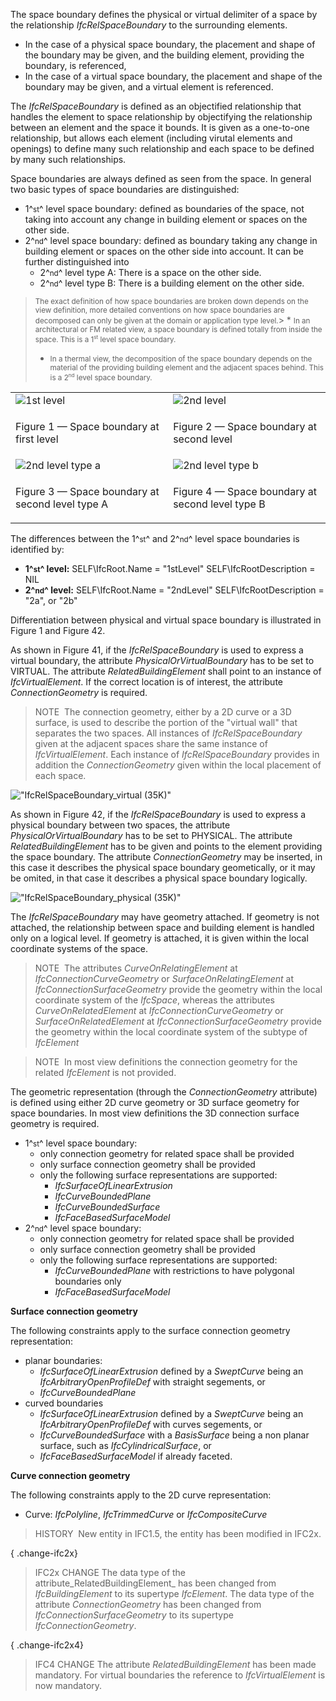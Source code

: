The space boundary defines the physical or virtual delimiter of a space by the relationship _IfcRelSpaceBoundary_ to the surrounding elements.

* In the case of a physical space boundary, the placement and shape of the boundary may be given, and the building element, providing the boundary, is referenced,
* In the case of a virtual space boundary, the placement and shape of the boundary may be given, and a virtual element is referenced.

The _IfcRelSpaceBoundary_ is defined as an objectified relationship that handles the element to space relationship by objectifying the relationship between an element and the space it bounds. It is given as a one-to-one relationship, but allows each element (including virutal elements and openings) to define many such relationship and each space to be defined by many such relationships.

Space boundaries are always defined as seen from the space. In general two basic types of space boundaries are distinguished:

* 1^<small>st</small>^ level space boundary: defined as boundaries of the space, not taking into account any change in building element or spaces on the other side.
* 2^<small>nd</small>^ level space boundary: defined as boundary taking any change in building element or spaces on the other side into account. It can be further distinguished into 
    * 2^<small>nd</small>^ level type A: There is a space on the other side.
    * 2^<small>nd</small>^ level type B: There is a building element on the other side. 

> <small>The exact definition of how space boundaries are broken down depends on the view definition, more detailed conventions on how space boundaries are decomposed can only be given at the domain or application type level.</small>> * <small>In an architectural or FM related view, a space boundary is defined totally from inside the space. This is a 1<sup><small>st</small></sup> level space boundary.</small>
> * <small>In a thermal view, the decomposition of the space boundary depends on the material of the providing building element and the adjacent spaces behind. This is a 2<sup><small>nd</small></sup> level space boundary.</small>

<table summary="space boundary types" border="0">
<tr>
 <td><img src="../../../figures/ifcrelspaceboundary_1stlevel.png" alt="1st level"></td>
 <td><img src="../../../figures/ifcrelspaceboundary_2ndlevel.png" alt="2nd level"></td>
</tr>
<tr>
 <td><p class="figure">Figure 1 &mdash; Space boundary at first level</p></td>
 <td><p class="figure">Figure 2 &mdash; Space boundary at second level</p></td>
</tr>
<tr>
 <td><img src="../../../figures/ifcrelspaceboundary_2ndlevel_typea.png" alt="2nd level type a"></td>
 <td><img src="../../../figures/ifcrelspaceboundary_2ndlevel_typeb.png" alt="2nd level type b"></td>
</tr>
<tr>
 <td><p class="figure">Figure 3 &mdash; Space boundary at second level type A</p></td>
 <td><p class="figure">Figure 4 &mdash; Space boundary at second level type B</p></td>
</tr>
</table>

The differences between the 1^<small>st</small>^ and 2^<small>nd</small>^ level space boundaries is identified by:

* **1^<small>st</small>^ level:**   SELF\IfcRoot.Name = "1stLevel"   SELF\IfcRootDescription = NIL
* **2^<small>nd</small>^ level:**   SELF\IfcRoot.Name = "2ndLevel"   SELF\IfcRootDescription = "2a", or "2b"

Differentiation between physical and virtual space boundary is illustrated in Figure 1 and Figure 42.

As shown in Figure 41, if the _IfcRelSpaceBoundary_ is used to express a virtual boundary, the attribute _PhysicalOrVirtualBoundary_ has to be set to VIRTUAL. The attribute _RelatedBuildingElement_ shall point to an instance of _IfcVirtualElement_. If the correct location is of interest, the attribute _ConnectionGeometry_ is required.

> NOTE&nbsp; The connection geometry, either by a 2D curve or a 3D surface, is used to describe the portion of the "virtual wall" that separates the two spaces. All instances of _IfcRelSpaceBoundary_ given at the adjacent spaces share the same instance of _IfcVirtualElement_. Each instance of _IfcRelSpaceBoundary_ provides in addition the _ConnectionGeometry_ given within the local placement of each space.

!["IfcRelSpaceBoundary_virtual (35K)"](../../../figures/ifcrelspaceboundary_virtual.png "Figure 5 &mdash; Space boundary of virtual element")

As shown in Figure 42, if the _IfcRelSpaceBoundary_ is used to express a physical boundary between two spaces, the attribute _PhysicalOrVirtualBoundary_ has to be set to PHYSICAL. The attribute _RelatedBuildingElement_ has to be given and points to the element providing the space boundary. The attribute _ConnectionGeometry_ may be inserted, in this case it describes the physical space boundary geometically, or it may be omited, in that case it describes a physical space boundary logically.

!["IfcRelSpaceBoundary_physical (35K)"](../../../figures/ifcrelspaceboundary_physical.png "Figure 6 &mdash; Space boundary of physical element")

The _IfcRelSpaceBoundary_ may have geometry attached. If geometry is not attached, the relationship between space and building element is handled only on a logical level. If geometry is attached, it is given within the local coordinate systems of the space.

> NOTE&nbsp; The attributes _CurveOnRelatingElement_ at _IfcConnectionCurveGeometry_ or _SurfaceOnRelatingElement_ at _IfcConnectionSurfaceGeometry_ provide the geometry within the local coordinate system of the _IfcSpace_, whereas the attributes _CurveOnRelatedElement_ at _IfcConnectionCurveGeometry_ or _SurfaceOnRelatedElement_ at _IfcConnectionSurfaceGeometry_ provide the geometry within the local coordinate system of the subtype of _IfcElement_

> NOTE&nbsp; In most view definitions the connection geometry for the related _IfcElement_ is not provided.

The geometric representation (through the _ConnectionGeometry_ attribute) is defined using either 2D curve geometry or 3D surface geometry for space boundaries. In most view definitions the 3D connection surface geometry is required.

* 1^<small>st</small>^ level space boundary: 
    * only connection geometry for related space shall be provided
    * only surface connection geometry shall be provided
    * only the following surface representations are supported: 
        * _IfcSurfaceOfLinearExtrusion_
        * _IfcCurveBoundedPlane_
        * _IfcCurveBoundedSurface_
        * _IfcFaceBasedSurfaceModel_ 
* 2^<small>nd</small>^ level space boundary: 
    * only connection geometry for related space shall be provided
    * only surface connection geometry shall be provided
    * only the following surface representations are supported: 
        * _IfcCurveBoundedPlane_ with restrictions to have polygonal boundaries only
        * _IfcFaceBasedSurfaceModel_ 

**Surface connection geometry**

The following constraints apply to the surface connection geometry representation:

* planar boundaries: 
    * _IfcSurfaceOfLinearExtrusion_ defined by a _SweptCurve_ being an _IfcArbitraryOpenProfileDef_ with straight segements, or
    * _IfcCurveBoundedPlane_ 
* curved boundaries 
    * _IfcSurfaceOfLinearExtrusion_ defined by a _SweptCurve_ being an _IfcArbitraryOpenProfileDef_ with curves segements, or
    * _IfcCurveBoundedSurface_ with a _BasisSurface_ being a non planar surface, such as _IfcCylindricalSurface_, or
    * _IfcFaceBasedSurfaceModel_ if already faceted. 

**Curve connection geometry**

The following constraints apply to the 2D curve representation:

* Curve: _IfcPolyline_, _IfcTrimmedCurve_ or _IfcCompositeCurve_

> HISTORY&nbsp; New entity in IFC1.5, the entity has been modified in IFC2x.

{ .change-ifc2x}
> IFC2x CHANGE The data type of the attribute_RelatedBuildingElement_ has been changed from _IfcBuildingElement_ to its supertype _IfcElement_. The data type of the attribute _ConnectionGeometry_ has been changed from _IfcConnectionSurfaceGeometry_ to its supertype _IfcConnectionGeometry_.

{ .change-ifc2x4}
> IFC4 CHANGE The attribute _RelatedBuildingElement_ has been made mandatory. For virtual boundaries the reference to _IfcVirtualElement_ is now mandatory.